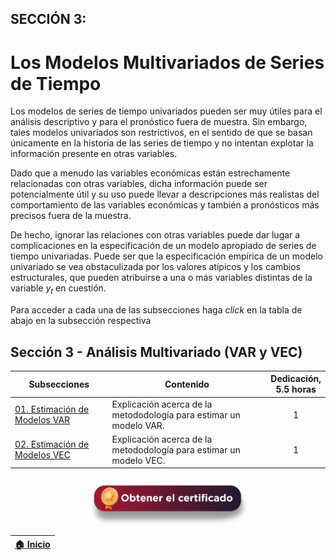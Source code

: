 ## SECCIÓN 3:

# Los Modelos Multivariados de Series de Tiempo
Los modelos de series de tiempo univariados pueden ser muy útiles para el análisis descriptivo y para el pronóstico fuera de muestra. Sin embargo, tales modelos univariados son restrictivos, en el sentido de que se basan únicamente en la historia de las series de tiempo y no intentan explotar la información presente en otras variables. 

Dado que a menudo las variables económicas están estrechamente relacionadas con otras variables, dicha información puede ser potencialmente útil y su uso puede llevar a descripciones más realistas del comportamiento de las variables económicas y también a pronósticos más precisos fuera de la muestra. 

De hecho, ignorar las relaciones con otras variables puede dar lugar a complicaciones en la especificación de un modelo apropiado de series de tiempo univariadas. Puede ser que la especificación empírica de un modelo univariado se vea obstaculizada por los valores atípicos y los cambios estructurales, que pueden atribuirse a una o más variables distintas de la variable $y_t$ en cuestión.

Para acceder a cada una de las subsecciones haga _click_ en la tabla de abajo en la subsección respectiva

## Sección 3 - Análisis Multivariado (VAR y VEC)
| Subsecciones                                   | Contenido                                                               | Dedicación,<br> 5.5 horas | 
|------------------------------------------------|-------------------------------------------------------------------------|:-------------------------:|
| [01. Estimación de Modelos VAR](Seccion03_01)  | Explicación acerca de la metododología para estimar un modelo VAR.      |              1            | 
| [02. Estimación de Modelos VEC](Seccion03_02)  | Explicación acerca de la metododología para estimar un modelo VEC.      |              1            | 


<div align="center"><a href="https://enlace-academico.escuelaing.edu.co/psc/FORMULARIO/EMPLOYEE/SA/c/EC_LOCALIZACION_RE.LC_FRM_ADMEDCO_FL.GBL" target="_blank"><img src="https://github.com/alvaroperdomo/World-Econometrics/blob/main/.icons/IconCEHBotonCertificado.png" alt="World-Econometrics" width="260" border="0" /></a></div>

| [:house: Inicio](../README.md) |
|-----------------------------------|
